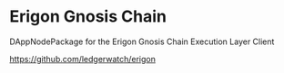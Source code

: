# Erigon Gnosis Chain

DAppNodePackage for the Erigon Gnosis Chain Execution Layer Client

https://github.com/ledgerwatch/erigon
